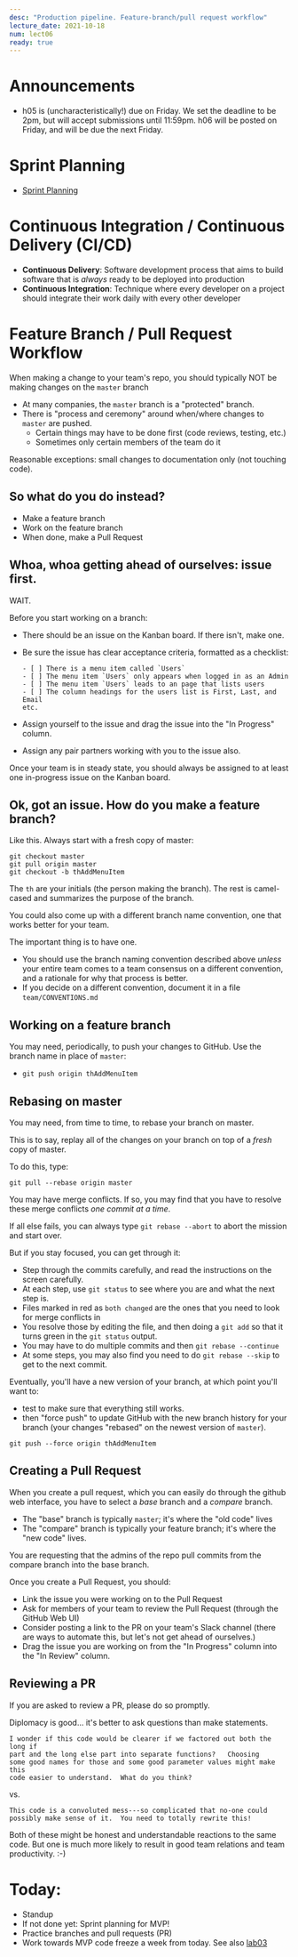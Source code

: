 ```yaml
---
desc: "Production pipeline. Feature-branch/pull request workflow"
lecture_date: 2021-10-18
num: lect06
ready: true
---
```

 
# Announcements
* h05 is (uncharacteristically!) due on Friday. We set the deadline to be 2pm, but will accept submissions until 11:59pm. h06 will be posted on Friday, and will be due the next Friday. 
 
# Sprint Planning
* [Sprint Planning](https://www.agilealliance.org/glossary/sprint-planning)    

# Continuous Integration / Continuous Delivery (CI/CD) 

* **Continuous Delivery**: Software development process that aims to build software that is *always* ready to be deployed into production
* **Continuous Integration**: Technique where every developer on a project should integrate their work daily with every other developer

# Feature Branch / Pull Request Workflow

When making a change to your team's repo, you should typically NOT be making changes on the `master` branch

* At many companies, the `master` branch is a "protected" branch.
* There is "process and ceremony" around when/where changes to `master` are pushed.
  * Certain things may have to be done first (code reviews, testing, etc.)
  * Sometimes only certain members of the team do it
 
Reasonable exceptions: small changes to documentation only (not touching code).

## So what do you do instead?

* Make a feature branch
* Work on the feature branch
* When done, make a Pull Request

## Whoa, whoa getting ahead of ourselves: issue first.

WAIT.

Before you start working on a branch:
* There should be an issue on the Kanban board.  If there isn't, make one.
* Be sure the issue has clear acceptance criteria, formatted as a checklist:

  ```
  - [ ] There is a menu item called `Users`
  - [ ] The menu item `Users` only appears when logged in as an Admin
  - [ ] The menu item `Users` leads to an page that lists users
  - [ ] The column headings for the users list is First, Last, and Email
  etc.
  ```
  
* Assign yourself to the issue and drag the issue into the "In Progress" column.
* Assign any pair partners working with you to the issue also.

Once your team is in steady state, you should always be assigned to at least one in-progress issue
on the Kanban board.

## Ok, got an issue.  How do you make a feature branch?

Like this.  Always start with a fresh copy of master:

```
git checkout master
git pull origin master
git checkout -b thAddMenuItem
```

The `th` are your initials (the person making the branch).   The rest is camel-cased and summarizes the purpose of the branch.

You could also come up with a different branch name convention, one that works better for your team.

The important thing is to have one.
* You should use the branch naming convention described above *unless* your entire team comes to a team consensus
  on a different convention, and a rationale for why that process is better.
* If you decide on a different convention, document it in a file `team/CONVENTIONS.md`

## Working on a feature branch

You may need, periodically, to push your changes to GitHub.  Use the branch name in place of `master`:

* `git push origin thAddMenuItem` 


## Rebasing on master

You may need, from time to time, to rebase your branch on master.

This is to say, replay all of the changes on your branch on top of a *fresh* copy of master.

To do this, type:

```
git pull --rebase origin master
```

You may have merge conflicts.  If so, you may find that you have to resolve these merge conflicts *one commit at a time*.

If all else fails, you can always type `git rebase --abort` to abort the mission and start over.

But if you stay focused, you can get through it:

* Step through the commits carefully, and read the instructions on the screen carefully.  
* At each step, use `git status` to see where you are and what the next step is.
* Files marked in red as `both changed` are the ones that you need to look for merge conflicts in
* You resolve those by editing the file, and then doing a `git add` so that it turns green in the `git status` output.
* You may have to do multiple commits and then `git rebase --continue`
* At some steps, you may also find you need to do `git rebase --skip` to get to the next commit.


Eventually, you'll have a new version of your branch, at which point you'll want to:

* test to make sure that everything still works.
* then "force push" to update GitHub with the new branch history for your branch (your changes "rebased" on the newest version of `master`).

```
git push --force origin thAddMenuItem
```
## Creating a Pull Request

When you create a pull request, which you can easily do through the github web interface, you have to select a *base* branch and a *compare* branch.

* The "base" branch is typically `master`; it's where the "old code" lives
* The "compare" branch is typically your feature branch; it's where the "new code" lives.

You are requesting that the admins of the repo pull commits from the compare branch into the base branch.

Once you create a Pull Request, you should:

* Link the issue you were working on to the Pull Request
* Ask for members of your team to review the Pull Request (through the GitHub Web UI)
* Consider posting a link to the PR on your team's Slack channel (there are ways to automate this, but let's not get ahead of ourselves.)
* Drag the issue you are working on from the "In Progress" column into the "In Review" column.

## Reviewing a PR

If you are asked to review a PR, please do so promptly.

Diplomacy is good... it's better to ask questions than make statements.

```
I wonder if this code would be clearer if we factored out both the long if
part and the long else part into separate functions?   Choosing
some good names for those and some good parameter values might make this
code easier to understand.  What do you think?
```

vs.

```
This code is a convoluted mess---so complicated that no-one could
possibly make sense of it.  You need to totally rewrite this!
```

Both of these might be honest and understandable reactions to 
the same code.  But one is much more likely to result in good
team relations and team productivity. :-)

# Today:

* Standup
* If not done yet: Sprint planning for MVP! 
* Practice branches and pull requests (PR)
* Work towards MVP code freeze a week from today. See also [lab03](https://ucsb-cs148.github.io/f21/lab/lab03/)
